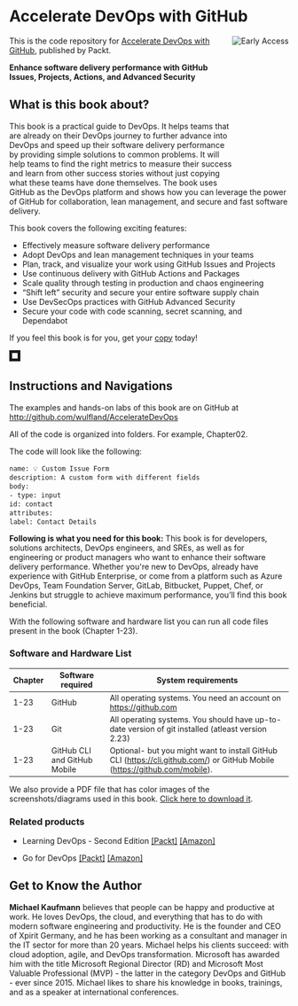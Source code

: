# Accelerate DevOps with GitHub

<a href="https://www.packtpub.com/cloud-networking/accelerate-devops-with-github?utm_source=github&utm_medium=repository&utm_campaign=9781801813358"><img src="https://static.packt-cdn.com/products/9781801813358/cover/smaller" alt="Early Access" height="256px" align="right"></a>

This is the code repository for [Accelerate DevOps with GitHub](https://www.packtpub.com/cloud-networking/accelerate-devops-with-github?utm_source=github&utm_medium=repository&utm_campaign=9781801813358), published by Packt.

**Enhance software delivery performance with GitHub Issues, Projects, Actions, and Advanced Security**

## What is this book about?
This book is a practical guide to DevOps. It helps teams that are already on their DevOps journey to further advance into DevOps and speed up their software delivery performance by providing simple solutions to common problems. It will help teams to find the right metrics to measure their success and learn from other success stories without just copying what these teams have done themselves. The book uses GitHub as the DevOps platform and shows how you can leverage the power of GitHub for collaboration, lean management, and secure and fast software delivery. 

This book covers the following exciting features:
* Effectively measure software delivery performance
* Adopt DevOps and lean management techniques in your teams
* Plan, track, and visualize your work using GitHub Issues and Projects
* Use continuous delivery with GitHub Actions and Packages
* Scale quality through testing in production and chaos engineering
* “Shift left” security and secure your entire software supply chain
* Use DevSecOps practices with GitHub Advanced Security
* Secure your code with code scanning, secret scanning, and Dependabot

If you feel this book is for you, get your [copy](https://www.amazon.com/dp/1801813353) today!

<a href="https://www.packtpub.com/?utm_source=github&utm_medium=banner&utm_campaign=GitHubBanner"><img src="https://raw.githubusercontent.com/PacktPublishing/GitHub/master/GitHub.png" 
alt="https://www.packtpub.com/" border="5" /></a>

## Instructions and Navigations

The examples and hands-on labs of this book are on GitHub at http://github.com/wulfland/AccelerateDevOps

All of the code is organized into folders. For example, Chapter02.

The code will look like the following:
```
name: 💡 Custom Issue Form
description: A custom form with different fields
body:
- type: input
id: contact
attributes:
label: Contact Details
```

**Following is what you need for this book:**
This book is for developers, solutions architects, DevOps engineers, and SREs, as well as for engineering or product managers who want to enhance their software delivery performance. Whether you're new to DevOps, already have experience with GitHub Enterprise, or come from a platform such as Azure DevOps, Team Foundation Server, GitLab, Bitbucket, Puppet, Chef, or Jenkins but struggle to achieve maximum performance, you’ll find this book beneficial.

With the following software and hardware list you can run all code files present in the book (Chapter 1-23).
### Software and Hardware List
| Chapter | Software required | System requirements |
| -------- | ------------------------------------ | ----------------------------------- |
| 1-23 | GitHub | All operating systems. You need an account on https://github.com |
| 1-23 | Git | All operating systems. You should have up-to-date version of git installed (atleast version 2.23) |
| 1-23 | GitHub CLI and GitHub Mobile | Optional- but you might want to install GitHub CLI (https://cli.github.com/) or GitHub Mobile (https://github.com/mobile). |

We also provide a PDF file that has color images of the screenshots/diagrams used in this book. [Click here to download it](https://packt.link/vzP6B).

### Related products
* Learning DevOps - Second Edition [[Packt]](https://www.packtpub.com/product/learning-devops-second-edition/9781801818964?utm_source=github&utm_medium=repository&utm_campaign=9781801818964) [[Amazon]](https://www.amazon.com/dp/1801818967)

* Go for DevOps [[Packt]](https://www.packtpub.com/product/go-for-devops/9781801818896?utm_source=github&utm_medium=repository&utm_campaign=9781801818896&utm_source=github&utm_medium=repository&utm_campaign=9781801818896) [[Amazon]](https://www.amazon.com/dp/1801818894)

## Get to Know the Author
**Michael Kaufmann**
believes that people can be happy and productive at work. He loves DevOps, the cloud, and everything that has to do with modern software engineering and productivity.
He is the founder and CEO of Xpirit Germany, and he has been working as a consultant and manager in the IT sector for more than 20 years. Michael helps his clients succeed: with cloud adoption, agile, and DevOps transformation.
Microsoft has awarded him with the title Microsoft Regional Director (RD) and Microsoft Most Valuable Professional (MVP) - the latter in the category DevOps and GitHub - ever since 2015.
Michael likes to share his knowledge in books, trainings, and as a speaker at international conferences.

